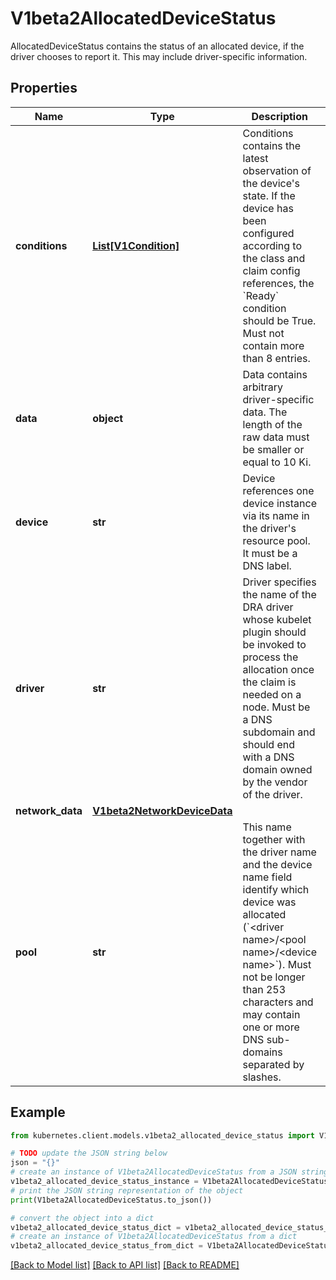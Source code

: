 # V1beta2AllocatedDeviceStatus

AllocatedDeviceStatus contains the status of an allocated device, if the driver chooses to report it. This may include driver-specific information.

## Properties

Name | Type | Description | Notes
------------ | ------------- | ------------- | -------------
**conditions** | [**List[V1Condition]**](V1Condition.md) | Conditions contains the latest observation of the device&#39;s state. If the device has been configured according to the class and claim config references, the &#x60;Ready&#x60; condition should be True.  Must not contain more than 8 entries. | [optional] 
**data** | **object** | Data contains arbitrary driver-specific data.  The length of the raw data must be smaller or equal to 10 Ki. | [optional] 
**device** | **str** | Device references one device instance via its name in the driver&#39;s resource pool. It must be a DNS label. | 
**driver** | **str** | Driver specifies the name of the DRA driver whose kubelet plugin should be invoked to process the allocation once the claim is needed on a node.  Must be a DNS subdomain and should end with a DNS domain owned by the vendor of the driver. | 
**network_data** | [**V1beta2NetworkDeviceData**](V1beta2NetworkDeviceData.md) |  | [optional] 
**pool** | **str** | This name together with the driver name and the device name field identify which device was allocated (&#x60;&lt;driver name&gt;/&lt;pool name&gt;/&lt;device name&gt;&#x60;).  Must not be longer than 253 characters and may contain one or more DNS sub-domains separated by slashes. | 

## Example

```python
from kubernetes.client.models.v1beta2_allocated_device_status import V1beta2AllocatedDeviceStatus

# TODO update the JSON string below
json = "{}"
# create an instance of V1beta2AllocatedDeviceStatus from a JSON string
v1beta2_allocated_device_status_instance = V1beta2AllocatedDeviceStatus.from_json(json)
# print the JSON string representation of the object
print(V1beta2AllocatedDeviceStatus.to_json())

# convert the object into a dict
v1beta2_allocated_device_status_dict = v1beta2_allocated_device_status_instance.to_dict()
# create an instance of V1beta2AllocatedDeviceStatus from a dict
v1beta2_allocated_device_status_from_dict = V1beta2AllocatedDeviceStatus.from_dict(v1beta2_allocated_device_status_dict)
```
[[Back to Model list]](../README.md#documentation-for-models) [[Back to API list]](../README.md#documentation-for-api-endpoints) [[Back to README]](../README.md)


